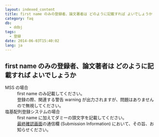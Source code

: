 ```yaml
---
layout: indexed_content
title: first name のみの登録者、論文著者は どのように記載すれば よいでしょうか
category: faq
db:
  - ddbj
tags: 
  - 登録
date: 2014-06-03T15:40:02
lang: ja
---
```


## first name のみの登録者、論文著者は どのように記載すれば よいでしょうか

<dl><dt>MSS の場合</dt>
  <dd>first name のみ記載してください。<br>登録の際、関連する警告 warning が出力されますが、問題はありませんので無視してください。</dd><dt>塩基配列登録システム<!-- Nucleotide Sequence Submission System -->の場合</dt>
  <dd>first name に加えてダミーの頭文字を記載してください。<br><a href="/ddbj/web-submission-help.html#flow-7a">最終確認画面</a>の通信欄 (Submission Information) において、その旨、お知らせください。</dd>
</dl>
